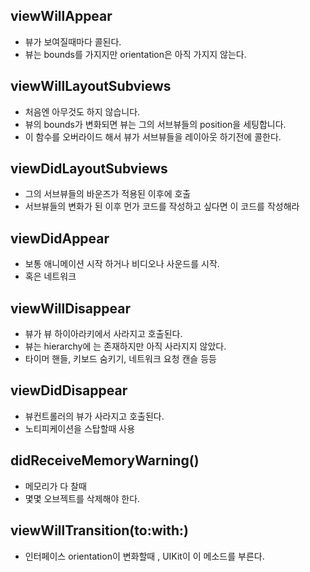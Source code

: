 ## viewWillAppear

* 뷰가 보여질때마다 콜된다.
* 뷰는 bounds를 가지지만 orientation은 아직 가지지 않는다.



## viewWillLayoutSubviews

* 처음엔 아무것도 하지 않습니다.
* 뷰의 bounds가 변화되면 뷰는 그의 서브뷰들의 position을 세팅합니다.
* 이 함수를 오버라이드 해서 뷰가 서브뷰들을 레이아웃 하기전에 콜한다.



## viewDidLayoutSubviews

* 그의 서브뷰들의 바운즈가 적용된 이후에 호출
* 서브뷰들의 변화가 된 이후 먼가 코드를 작성하고 싶다면 이 코드를 작성해라



## viewDidAppear

* 보통 애니메이션 시작 하거나 비디오나 사운드를 시작.
* 혹은 네트워크



## viewWillDisappear

* 뷰가 뷰 하이아라키에서 사라지고 호출된다.
* 뷰는 hierarchy에 는 존재하지만 아직 사라지지 않았다.
* 타이머 핸들, 키보드 숨키기, 네트워크 요청 캔슬 등등



## viewDidDisappear

* 뷰컨트롤러의 뷰가 사라지고 호출된다.
* 노티피케이션을 스탑할때 사용



## didReceiveMemoryWarning()

* 메모리가 다 찰때 
* 몇몇 오브젝트를 삭제해야 한다.



## viewWillTransition(to:with:)

* 인터페이스 orientation이 변화할때 , UIKit이 이 메소드를 부른다. 

